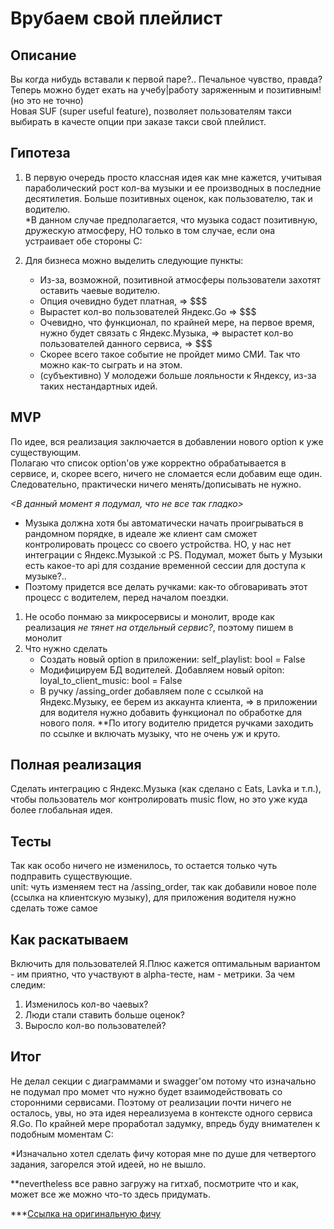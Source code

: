 # Врубаем свой плейлист


## Описание
Вы когда нибудь вставали к первой паре?.. Печальное чувство, правда? Теперь можно будет ехать на учебу|работу заряженным и позитивным! (но это не точно)  
Новая SUF (super useful feature), позволяет пользователям такси выбирать в качесте опции при заказе такси свой плейлист.


## Гипотеза
1. В первую очередь просто классная идея как мне кажется, учитывая параболический рост кол-ва музыки и ее производных в последние десятилетия.
Больше позитивных оценок, как пользователю, так и водителю.  
\*В данном случае предполагается, что музыка содаст позитивную, дружескую атмосферу, НО только в том случае, если она устраивает обе стороны С:

2. Для бизнеса можно выделить следующие пункты:
    - Из-за, возможной, позитивной атмосферы пользователи захотят оставить чаевые водителю.
    - Опция очевидно будет платная, => $$$
    - Вырастет кол-во пользователей Яндекс.Go => $$$
    - Очевидно, что функционал, по крайней мере, на первое время, нужно будет связать с Яндекс.Музыка, => вырастет кол-во пользователей данного сервиса, => $$$
    - Скорее всего такое событие не пройдет мимо СМИ. Так что можно как-то сыграть и на этом.
    - (субъективно) У молодежи больше лояльности к Яндексу, из-за таких нестандартных идей.


## MVP
По идее, вся реализация заключается в добавлении нового option к уже существующим.  
Полагаю что список option'ов уже корректно обрабатывается в сервисе, и, скорее всего, ничего не сломается если добавим еще один. Следовательно, практически ничего менять/дописывать не нужно.

*<В данный момент я подумал, что не все так гладко>*  
 - Музыка должна хотя бы автоматически начать проигрываться в рандомном порядке, в идеале же клиент сам сможет контролировать процесс со своего устройства. НО, у нас нет интеграции с Яндекс.Музыкой :c
PS. Подумал, может быть у Музыки есть какое-то api для создание временной сессии для доступа к музыке?..
 - Поэтому придется все делать ручками: как-то обговаривать этот процесс с водителем, перед началом поездки.

1. Не особо понмаю за микросервисы и монолит, вроде как реализация *не тянет на отдельный сервис?*, поэтому пишем в монолит  
2. Что нужно сделать  
    - Создать новый option в приложении: self_playlist: bool = False
    - Модифицируем БД водителей. Добавляем новый opiton: loyal_to_client_music: bool = False
    - В ручку  /assing_order добавляем поле с ссылкой на Яндекс.Музыку, ее берем из аккаунта клиента, => в приложении для водителя нужно добавить функционал по обработке для нового поля.
\*\*По итогу водителю придется ручками заходить по ссылке и включать музыку, что не очень уж и круто.


## Полная реализация
Сделать интеграцию с Яндекс.Музыка (как сделано с Eats, Lavka и т.п.), чтобы пользователь мог контролировать music flow, но это уже куда более глобальная идея.


## Тесты
Так как особо ничего не изменилось, то остается только чуть подправить существующие.  
unit: чуть изменяем тест на /assing_order, так как добавили новое поле (ссылка на клиентскую музыку), для приложения водителя нужно сделать тоже самое


## Как раскатываем
Включить для пользователей Я.Плюс кажется оптимальным вариантом - им приятно, что участвуют в alpha-тесте, нам - метрики. 
За чем следим:
1. Изменилось кол-во чаевых?
2. Люди стали ставить больше оценок?
3. Выросло кол-во пользователей?


## Итог
Не делал секции с диаграммами и swagger'ом потому что изначально не подумал про момет что нужно будет взаимодействовать со сторонними сервисами. Поэтому от реализации почти ничего не осталось, увы, но эта идея нереализуема в контексте одного сервиса Я.Go. По крайней мере проработал задумку, впредь буду внимателен к подобным моментам C:  
  
\*Изначально хотел сделать фичу которая мне по душе для четвертого задания, загорелся этой идеей, но не вышло.  
  
\*\*nevertheless все равно загружу на гитхаб, посмотрите что и как, может все же можно что-то здесь придумать.  
  
\*\*\*[Ссылка на оригинальную фичу](https://github.com/YaBackSchool2021/homework1/pull/12/files?short_path=887975f#diff-887975fae30699d64776d263e337dafe316de8870f5ad12ddfec5966a2fac092)

